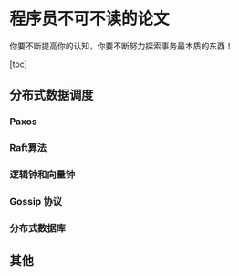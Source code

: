 # 程序员不可不读的论文
你要不断提高你的认知，你要不断努力探索事务最本质的东西！

[toc]

## 分布式数据调度

### Paxos

### Raft算法

### 逻辑钟和向量钟

### Gossip 协议

### 分布式数据库



## 其他


